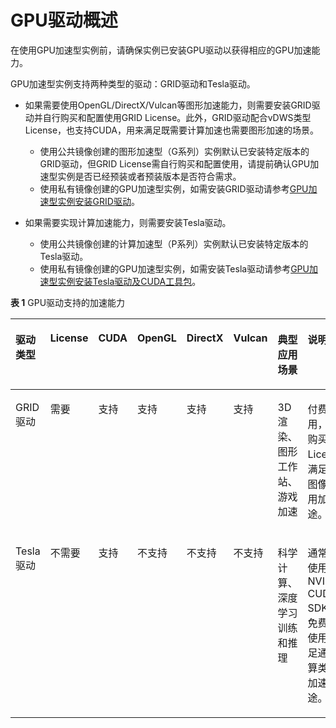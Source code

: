 # GPU驱动概述<a name="ZH-CN_TOPIC_0234802636"></a>

在使用GPU加速型实例前，请确保实例已安装GPU驱动以获得相应的GPU加速能力。

GPU加速型实例支持两种类型的驱动：GRID驱动和Tesla驱动。

-   如果需要使用OpenGL/DirectX/Vulcan等图形加速能力，则需要安装GRID驱动并自行购买和配置使用GRID License。此外，GRID驱动配合vDWS类型License，也支持CUDA，用来满足既需要计算加速也需要图形加速的场景。
    -   使用公共镜像创建的图形加速型（G系列）实例默认已安装特定版本的GRID驱动，但GRID License需自行购买和配置使用，请提前确认GPU加速型实例是否已经预装或者预装版本是否符合需求。
    -   使用私有镜像创建的GPU加速型实例，如需安装GRID驱动请参考[GPU加速型实例安装GRID驱动](GPU加速型实例安装GRID驱动.md)。

-   如果需要实现计算加速能力，则需要安装Tesla驱动。
    -   使用公共镜像创建的计算加速型（P系列）实例默认已安装特定版本的Tesla驱动。
    -   使用私有镜像创建的GPU加速型实例，如需安装Tesla驱动请参考[GPU加速型实例安装Tesla驱动及CUDA工具包](GPU加速型实例安装Tesla驱动及CUDA工具包.md)。


**表 1**  GPU驱动支持的加速能力

<a name="table8917107174212"></a>
<table><thead align="left"><tr id="row991219704215"><th class="cellrowborder" valign="top" width="14.421442144214422%" id="mcps1.2.9.1.1"><p id="p39120764214"><a name="p39120764214"></a><a name="p39120764214"></a>驱动类型</p>
</th>
<th class="cellrowborder" valign="top" width="8.260826082608261%" id="mcps1.2.9.1.2"><p id="p139122774218"><a name="p139122774218"></a><a name="p139122774218"></a>License</p>
</th>
<th class="cellrowborder" valign="top" width="7.100710071007101%" id="mcps1.2.9.1.3"><p id="p99125713426"><a name="p99125713426"></a><a name="p99125713426"></a>CUDA</p>
</th>
<th class="cellrowborder" valign="top" width="9.170917091709173%" id="mcps1.2.9.1.4"><p id="p209123714425"><a name="p209123714425"></a><a name="p209123714425"></a>OpenGL</p>
</th>
<th class="cellrowborder" valign="top" width="7.640764076407641%" id="mcps1.2.9.1.5"><p id="p091214714427"><a name="p091214714427"></a><a name="p091214714427"></a>DirectX</p>
</th>
<th class="cellrowborder" valign="top" width="10.201020102010201%" id="mcps1.2.9.1.6"><p id="p691216704210"><a name="p691216704210"></a><a name="p691216704210"></a>Vulcan</p>
</th>
<th class="cellrowborder" valign="top" width="23.332333233323336%" id="mcps1.2.9.1.7"><p id="p179123724213"><a name="p179123724213"></a><a name="p179123724213"></a>典型应用场景</p>
</th>
<th class="cellrowborder" valign="top" width="19.87198719871987%" id="mcps1.2.9.1.8"><p id="p18178924144619"><a name="p18178924144619"></a><a name="p18178924144619"></a>说明</p>
</th>
</tr>
</thead>
<tbody><tr id="row1855995618596"><td class="cellrowborder" valign="top" width="14.421442144214422%" headers="mcps1.2.9.1.1 "><p id="p1591447114213"><a name="p1591447114213"></a><a name="p1591447114213"></a>GRID驱动</p>
</td>
<td class="cellrowborder" valign="top" width="8.260826082608261%" headers="mcps1.2.9.1.2 "><p id="p14915207134210"><a name="p14915207134210"></a><a name="p14915207134210"></a>需要</p>
</td>
<td class="cellrowborder" valign="top" width="7.100710071007101%" headers="mcps1.2.9.1.3 "><p id="p16915273428"><a name="p16915273428"></a><a name="p16915273428"></a>支持</p>
</td>
<td class="cellrowborder" valign="top" width="9.170917091709173%" headers="mcps1.2.9.1.4 "><p id="p119161479424"><a name="p119161479424"></a><a name="p119161479424"></a>支持</p>
</td>
<td class="cellrowborder" valign="top" width="7.640764076407641%" headers="mcps1.2.9.1.5 "><p id="p6917177104211"><a name="p6917177104211"></a><a name="p6917177104211"></a>支持</p>
</td>
<td class="cellrowborder" valign="top" width="10.201020102010201%" headers="mcps1.2.9.1.6 "><p id="p4917207154214"><a name="p4917207154214"></a><a name="p4917207154214"></a>支持</p>
</td>
<td class="cellrowborder" valign="top" width="23.332333233323336%" headers="mcps1.2.9.1.7 "><p id="p189178715422"><a name="p189178715422"></a><a name="p189178715422"></a>3D渲染、图形工作站、游戏加速</p>
</td>
<td class="cellrowborder" valign="top" width="19.87198719871987%" headers="mcps1.2.9.1.8 "><p id="p197573180464"><a name="p197573180464"></a><a name="p197573180464"></a>付费使用，需要购买License，满足图形图像类应用加速用途。</p>
</td>
</tr>
<tr id="row14531647215"><td class="cellrowborder" valign="top" width="14.421442144214422%" headers="mcps1.2.9.1.1 "><p id="p1391214714214"><a name="p1391214714214"></a><a name="p1391214714214"></a>Tesla驱动</p>
</td>
<td class="cellrowborder" valign="top" width="8.260826082608261%" headers="mcps1.2.9.1.2 "><p id="p13913971429"><a name="p13913971429"></a><a name="p13913971429"></a>不需要</p>
</td>
<td class="cellrowborder" valign="top" width="7.100710071007101%" headers="mcps1.2.9.1.3 "><p id="p10913197154217"><a name="p10913197154217"></a><a name="p10913197154217"></a>支持</p>
</td>
<td class="cellrowborder" valign="top" width="9.170917091709173%" headers="mcps1.2.9.1.4 "><p id="p89131972421"><a name="p89131972421"></a><a name="p89131972421"></a>不支持</p>
</td>
<td class="cellrowborder" valign="top" width="7.640764076407641%" headers="mcps1.2.9.1.5 "><p id="p129137715422"><a name="p129137715422"></a><a name="p129137715422"></a>不支持</p>
</td>
<td class="cellrowborder" valign="top" width="10.201020102010201%" headers="mcps1.2.9.1.6 "><p id="p79138712422"><a name="p79138712422"></a><a name="p79138712422"></a>不支持</p>
</td>
<td class="cellrowborder" valign="top" width="23.332333233323336%" headers="mcps1.2.9.1.7 "><p id="p99135734212"><a name="p99135734212"></a><a name="p99135734212"></a>科学计算、深度学习训练和推理</p>
</td>
<td class="cellrowborder" valign="top" width="19.87198719871987%" headers="mcps1.2.9.1.8 "><p id="p137571518174618"><a name="p137571518174618"></a><a name="p137571518174618"></a>通常搭配使用NVIDIA CUDA SDK，可免费下载使用，满足通用计算类应用加速用途。</p>
</td>
</tr>
</tbody>
</table>

